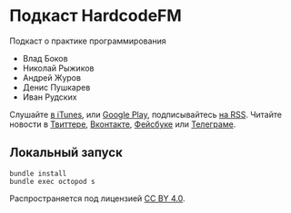 # Подкаст HardcodeFM

Подкаст о практике программирования

- Влад Боков
- Николай Рыжиков
- Андрей Журов
- Денис Пушкарев
- Иван Рудских

Слушайте [в iTunes](https://itunes.apple.com/ru/podcast/hardcode/id1420737307),
или [Google Play](https://playmusic.app.goo.gl/?ibi=com.google.PlayMusic&isi=691797987&ius=googleplaymusic&apn=com.google.android.music&link=https://play.google.com/music/m/Ixem5k6qx5s7ovy7zcylz55nvji?t%3DHardcodeFM%26pcampaignid%3DMKT-na-all-co-pr-mu-pod-16), подписывайтесь [на RSS](https://hardcode.fm/episodes.mp3.rss). Читайте новости в [Твиттере](https://twitter.com/hardcodefm), [Вконтакте](https://vk.com/hardcodefm), [Фейсбуке](https://facebook.com/hardcodefm) или [Телеграме](https://t.me/hardcodefm).

## Локальный запуск

```
bundle install
bundle exec octopod s
```

Распространяется под лицензией [СС BY 4.0](https://creativecommons.org/licenses/by/4.0/).

